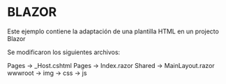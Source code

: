 # BLAZOR

Este ejemplo contiene la adaptación de una plantilla HTML en un projecto Blazor

Se modificaron los siguientes archivos:

Pages -> \_Host.cshtml
Pages -> Index.razor
Shared -> MainLayout.razor
wwwroot -> img
-> css
-> js
